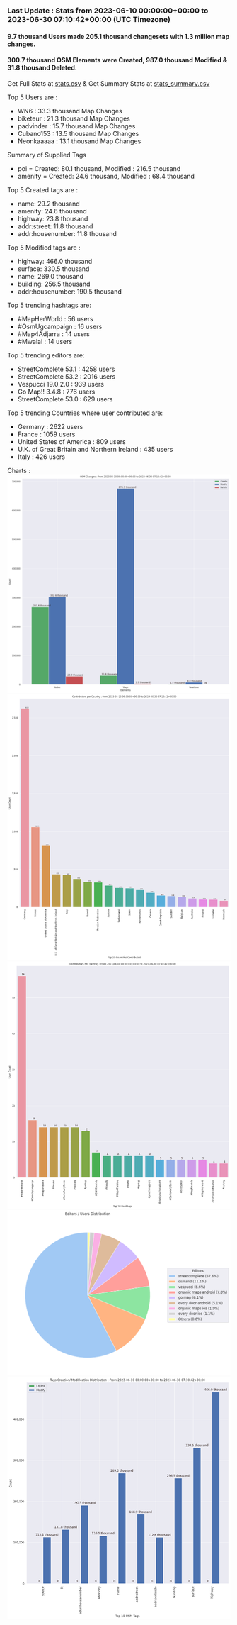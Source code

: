 ### Last Update : Stats from 2023-06-10 00:00:00+00:00 to 2023-06-30 07:10:42+00:00 (UTC Timezone)

#### 9.7 thousand Users made 205.1 thousand changesets with 1.3 million map changes.
#### 300.7 thousand OSM Elements were Created, 987.0 thousand Modified & 31.8 thousand Deleted.
Get Full Stats at [stats.csv](/stats/fieldmappers/Daily/stats.csv)
 & Get Summary Stats at [stats_summary.csv](/stats/fieldmappers/Daily/stats_summary.csv)

Top 5 Users are : 
- WN6 : 33.3 thousand Map Changes
- biketeur : 21.3 thousand Map Changes
- padvinder : 15.7 thousand Map Changes
- Cubano153 : 13.5 thousand Map Changes
- Neonkaaaaa : 13.1 thousand Map Changes

Summary of Supplied Tags
- poi = Created: 80.1 thousand, Modified : 216.5 thousand
- amenity = Created: 24.6 thousand, Modified : 68.4 thousand


Top 5 Created tags are :
- name: 29.2 thousand
- amenity: 24.6 thousand
- highway: 23.8 thousand
- addr:street: 11.8 thousand
- addr:housenumber: 11.8 thousand


Top 5 Modified tags are :
- highway: 466.0 thousand
- surface: 330.5 thousand
- name: 269.0 thousand
- building: 256.5 thousand
- addr:housenumber: 190.5 thousand


Top 5 trending hashtags are:
- #MapHerWorld : 56 users
- #OsmUgcampaign : 16 users
- #Map4Adjarra : 14 users
- #Mwalai : 14 users


Top 5 trending editors are:
- StreetComplete 53.1 : 4258 users
- StreetComplete 53.2 : 2016 users
- Vespucci 19.0.2.0 : 939 users
- Go Map!! 3.4.8 : 776 users
- StreetComplete 53.0 : 629 users


Top 5 trending Countries where user contributed are:
- Germany : 2622 users
- France : 1059 users
- United States of America : 809 users
- U.K. of Great Britain and Northern Ireland : 435 users
- Italy : 426 users


 Charts : 
![Alt text](./stats_osm_changes.png) 
![Alt text](./stats_users_per_country.png) 
![Alt text](./stats_users_per_hashtag.png) 
![Alt text](./stats_editors_pie_chart.png) 
![Alt text](./stats_tags.png) 
